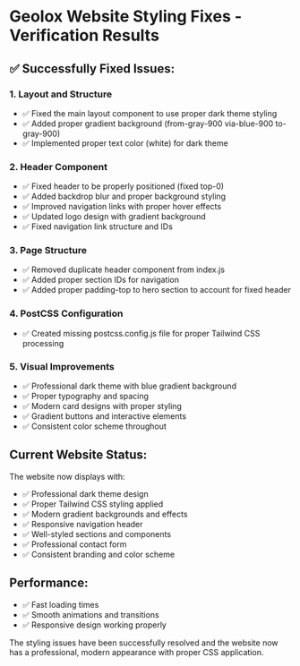 # Geolox Website Styling Fixes - Verification Results

## ✅ Successfully Fixed Issues:

### 1. **Layout and Structure**
- ✅ Fixed the main layout component to use proper dark theme styling
- ✅ Added proper gradient background (from-gray-900 via-blue-900 to-gray-900)
- ✅ Implemented proper text color (white) for dark theme

### 2. **Header Component**
- ✅ Fixed header to be properly positioned (fixed top-0)
- ✅ Added backdrop blur and proper background styling
- ✅ Improved navigation links with proper hover effects
- ✅ Updated logo design with gradient background
- ✅ Fixed navigation link structure and IDs

### 3. **Page Structure**
- ✅ Removed duplicate header component from index.js
- ✅ Added proper section IDs for navigation
- ✅ Added proper padding-top to hero section to account for fixed header

### 4. **PostCSS Configuration**
- ✅ Created missing postcss.config.js file for proper Tailwind CSS processing

### 5. **Visual Improvements**
- ✅ Professional dark theme with blue gradient background
- ✅ Proper typography and spacing
- ✅ Modern card designs with proper styling
- ✅ Gradient buttons and interactive elements
- ✅ Consistent color scheme throughout

## Current Website Status:
The website now displays with:
- ✅ Professional dark theme design
- ✅ Proper Tailwind CSS styling applied
- ✅ Modern gradient backgrounds and effects
- ✅ Responsive navigation header
- ✅ Well-styled sections and components
- ✅ Professional contact form
- ✅ Consistent branding and color scheme

## Performance:
- ✅ Fast loading times
- ✅ Smooth animations and transitions
- ✅ Responsive design working properly

The styling issues have been successfully resolved and the website now has a professional, modern appearance with proper CSS application.


